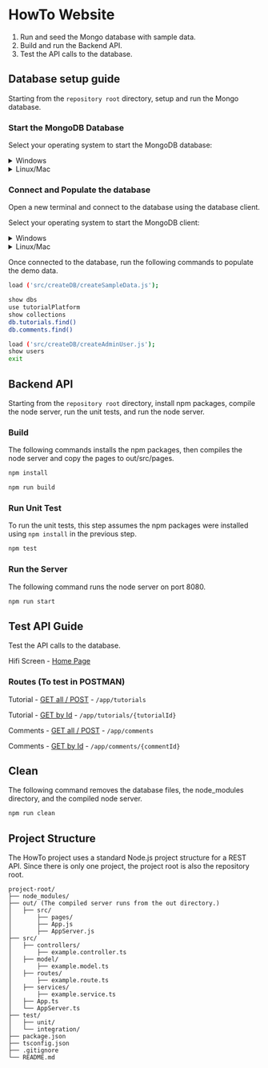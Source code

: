 # HowTo Website

1. Run and seed the Mongo database with sample data.
1. Build and run the Backend API.
1. Test the API calls to the database.

## Database setup guide

Starting from the `repository root` directory, setup and run the Mongo database.

### Start the MongoDB Database

Select your operating system to start the MongoDB database:

<details>
<summary>Windows</summary>

Run MongoDB database on Windows.

```powershell
. ./startDbServer.cmd
```

</details>

<details>
<summary>Linux/Mac</summary>

Make the script executable and run MongoDB database on Linux/Mac.

```bash
chmod +x start.DbServer.sh
./start.DbServer.sh
```

</details>

### Connect and Populate the database

Open a new terminal and connect to the database using the database client.

Select your operating system to start the MongoDB client:

<details>
<summary>Windows</summary>

Run the database client on Windows.

```powershell
. ./startDbClient.admin.cmd
```

</details>

<details>
<summary>Linux/Mac</summary>

Run the database client on Linux/Mac.

```bash
mongo --port 3000 --authenticationDatabase admin
```

</details>

Once connected to the database, run the following commands to populate the demo data.

```bash
load ('src/createDB/createSampleData.js');

show dbs
use tutorialPlatform
show collections
db.tutorials.find()
db.comments.find()

load ('src/createDB/createAdminUser.js');
show users
exit
```

## Backend API

Starting from the `repository root` directory, install npm packages, compile the node server, run the unit tests, and run the node server.

### Build

The following commands installs the npm packages, then compiles the node server and copy the pages to out/src/pages.

```bash
npm install

npm run build
```

### Run Unit Test

To run the unit tests, this step assumes the npm packages were installed using `npm install` in the previous step.

```bash
npm test
```

### Run the Server

The following command runs the node server on port 8080.

```bash
npm run start
```

## Test API Guide

Test the API calls to the database.

Hifi Screen - [Home Page](http://localhost:8080/)

### Routes (To test in POSTMAN)

Tutorial - [GET all / POST](http://localhost:8080/app/tutorials) - `/app/tutorials`

Tutorial - [GET by Id](http://localhost:8080/app/tutorials/{tutorialId}) - `/app/tutorials/{tutorialId}`

Comments - [GET all / POST](http://localhost:8080/app/comments) - `/app/comments`

Comments - [GET by Id](http://localhost:8080/app/comments/{commentId}) - `/app/comments/{commentId}`

## Clean

The following command removes the database files, the node_modules directory, and the compiled node server.

```bash
npm run clean
```

## Project Structure

The HowTo project uses a standard Node.js project structure for a REST API. Since there is only one project, the project root is also the repository root.

```text
project-root/
├── node_modules/
├── out/ (The compiled server runs from the out directory.)
│   ├── src/
│       ├── pages/
│       ├── App.js
│       ├── AppServer.js
├── src/
│   ├── controllers/
│       ├── example.controller.ts
│   ├── model/
│       ├── example.model.ts
│   ├── routes/
│       ├── example.route.ts
│   ├── services/
│       ├── example.service.ts
│   ├── App.ts
│   └── AppServer.ts
├── test/
│   ├── unit/
│   └── integration/
├── package.json
├── tsconfig.json
├── .gitignore
└── README.md
```
